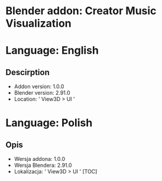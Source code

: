 # Blender addon: Creator Music Visualization


# Language: English
## Descirption
- Addon version: 1.0.0
- Blender version: 2.91.0
- Location: ' View3D > UI '

# Language: Polish
## Opis
- Wersja addona: 1.0.0
- Wersja Blendera: 2.91.0
- Lokalizacja: ' View3D > UI '
[TOC]

